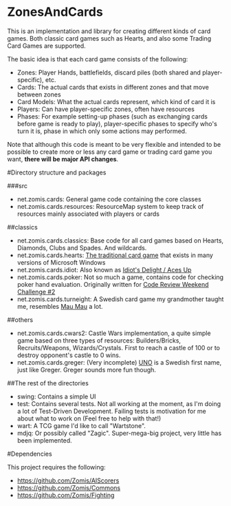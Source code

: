 ZonesAndCards
=============

This is an implementation and library for creating different kinds of card games. Both classic card games such as Hearts, and also some Trading Card Games are supported.

The basic idea is that each card game consists of the following:

- Zones: Player Hands, battlefields, discard piles (both shared and player-specific), etc.
- Cards: The actual cards that exists in different zones and that move between zones
- Card Models: What the actual cards represent, which kind of card it is
- Players: Can have player-specific zones, often have resources
- Phases: For example setting-up phases (such as exchanging cards before game is ready to play), player-specific phases to specify who's turn it is, phase in which only some actions may performed.

Note that although this code is meant to be very flexible and intended to be possible to create more or less any card game or trading card game you want, **there will be major API changes**.

#Directory structure and packages

###src

- net.zomis.cards: General game code containing the core classes
- net.zomis.cards.resources: ResourceMap system to keep track of resources mainly associated with players or cards

##classics

- net.zomis.cards.classics: Base code for all card games based on Hearts, Diamonds, Clubs and Spades. And wildcards.
- net.zomis.cards.hearts: [The traditional card game](http://en.wikipedia.org/wiki/Hearts) that exists in many versions of Microsoft Windows
- net.zomis.cards.idiot: Also known as [Idiot's Delight / Aces Up](http://meta.codereview.stackexchange.com/questions/1218/weekend-challenge-2)
- net.zomis.cards.poker: Not so much a game, contains code for checking poker hand evaluation. Originally written for [Code Review Weekend Challenge #2](http://meta.codereview.stackexchange.com/questions/1218/weekend-challenge-2)
- net.zomis.cards.turneight: A Swedish card game my grandmother taught me, resembles [Mau Mau](http://en.wikipedia.org/wiki/Mau_Mau_%28card_game%29) a lot.

##others

- net.zomis.cards.cwars2: Castle Wars implementation, a quite simple game based on three types of resources: Builders/Bricks, Recruits/Weapons, Wizards/Crystals. First to reach a castle of 100 or to destroy opponent's castle to 0 wins.
- net.zomis.cards.greger: (Very incomplete) [UNO](http://en.wikipedia.org/wiki/Uno_%28card_game%29) is a Swedish first name, just like Greger. Greger sounds more fun though.


##The rest of the directories

- swing: Contains a simple UI
- test: Contains several tests. Not all working at the moment, as I'm doing a lot of Test-Driven Development. Failing tests is motivation for me about what to work on (Feel free to help with that!)
- wart: A TCG game I'd like to call "Wartstone".
- mdjq: Or possibly called "Zagic". Super-mega-big project, very little has been implemented.

#Dependencies

This project requires the following:

- https://github.com/Zomis/AIScorers
- https://github.com/Zomis/Commons
- https://github.com/Zomis/Fighting
